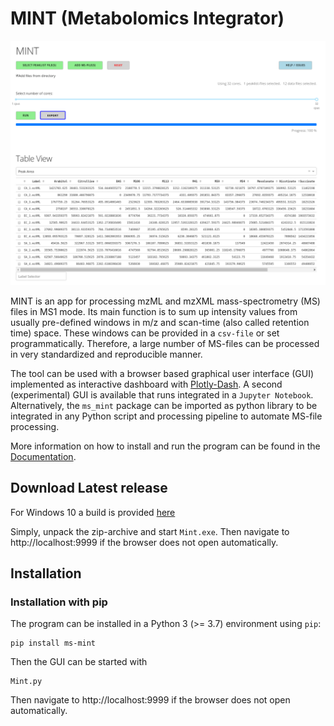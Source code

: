 # MINT (Metabolomics Integrator)

![GUI](./docs/image/mint-overview.png "The GUI")

MINT is an app for processing mzML and mzXML mass-spectrometry (MS) files in MS1 mode. Its main function is to sum up intensity values from usually pre-defined windows in m/z and scan-time (also called retention time) space. These windows can be provided in a `csv-file` or set programmatically. Therefore, a large number of MS-files can be processed in very standardized and reproducible manner.

The tool can be used with a browser based graphical user interface (GUI) implemented as interactive dashboard with [Plotly-Dash](https://plot.ly/dash/). A second (experimental) GUI is available that runs integrated in a `Jupyter Notebook`. Alternatively, the `ms_mint` package can be imported as python library to be integrated in any Python script and processing pipeline to automate MS-file processing.

More information on how to install and run the program can be found in the [Documentation](https://soerendip.github.io/ms-mint/).



## Download Latest release
For Windows 10 a build is provided [here](https://github.com/soerendip/ms-mint/releases/download/v0.0.30/Mint-0.0.30-Windows10.zip)

Simply, unpack the zip-archive and start `Mint.exe`. Then navigate to http://localhost:9999 if the browser does not open automatically.


## Installation

### Installation with pip

The program can be installed in a Python 3 (>= 3.7) environment using `pip`:

    pip install ms-mint

Then the GUI can be started with 

    Mint.py

Then navigate to http://localhost:9999 if the browser does not open automatically.

